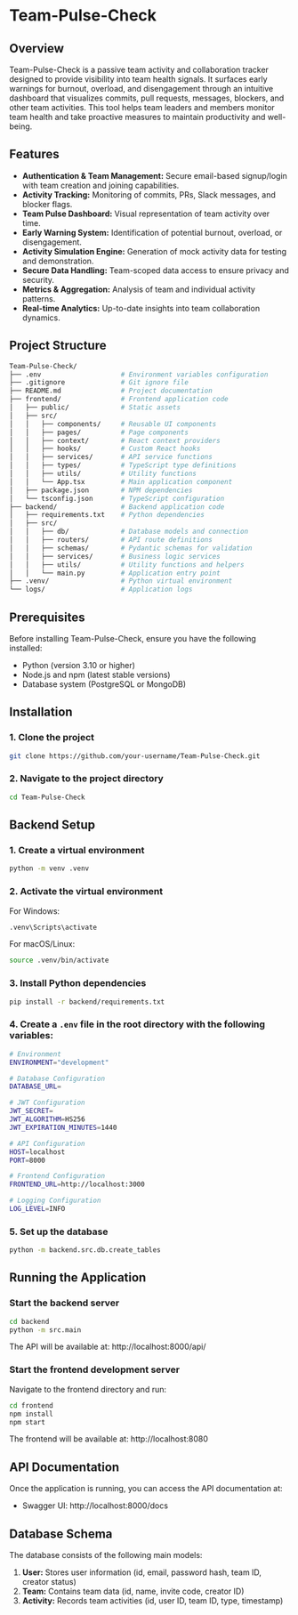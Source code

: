 # Team-Pulse-Check

## Overview

Team-Pulse-Check is a passive team activity and collaboration tracker designed to provide visibility into team health signals. It surfaces early warnings for burnout, overload, and disengagement through an intuitive dashboard that visualizes commits, pull requests, messages, blockers, and other team activities. This tool helps team leaders and members monitor team health and take proactive measures to maintain productivity and well-being.

## Features

- **Authentication & Team Management:** Secure email-based signup/login with team creation and joining capabilities.
- **Activity Tracking:** Monitoring of commits, PRs, Slack messages, and blocker flags.
- **Team Pulse Dashboard:** Visual representation of team activity over time.
- **Early Warning System:** Identification of potential burnout, overload, or disengagement.
- **Activity Simulation Engine:** Generation of mock activity data for testing and demonstration.
- **Secure Data Handling:** Team-scoped data access to ensure privacy and security.
- **Metrics & Aggregation:** Analysis of team and individual activity patterns.
- **Real-time Analytics:** Up-to-date insights into team collaboration dynamics.

## Project Structure

```bash
Team-Pulse-Check/
├── .env                    # Environment variables configuration
├── .gitignore              # Git ignore file
├── README.md               # Project documentation
├── frontend/               # Frontend application code
│   ├── public/             # Static assets
│   ├── src/
│   │   ├── components/     # Reusable UI components
│   │   ├── pages/          # Page components
│   │   ├── context/        # React context providers
│   │   ├── hooks/          # Custom React hooks
│   │   ├── services/       # API service functions
│   │   ├── types/          # TypeScript type definitions
│   │   ├── utils/          # Utility functions
│   │   └── App.tsx         # Main application component
│   ├── package.json        # NPM dependencies
│   └── tsconfig.json       # TypeScript configuration
├── backend/                # Backend application code
│   ├── requirements.txt    # Python dependencies
│   ├── src/
│   │   ├── db/             # Database models and connection
│   │   ├── routers/        # API route definitions
│   │   ├── schemas/        # Pydantic schemas for validation
│   │   ├── services/       # Business logic services
│   │   ├── utils/          # Utility functions and helpers
│   │   └── main.py         # Application entry point
├── .venv/                  # Python virtual environment
└── logs/                   # Application logs
```

## Prerequisites

Before installing Team-Pulse-Check, ensure you have the following installed:

- Python (version 3.10 or higher)
- Node.js and npm (latest stable versions)
- Database system (PostgreSQL or MongoDB)

## Installation

### 1. Clone the project

```bash
git clone https://github.com/your-username/Team-Pulse-Check.git
```

### 2. Navigate to the project directory

```bash
cd Team-Pulse-Check
```

## Backend Setup

### 1. Create a virtual environment

```bash
python -m venv .venv
```

### 2. Activate the virtual environment

For Windows:

```bash
.venv\Scripts\activate
```

For macOS/Linux:

```bash
source .venv/bin/activate
```

### 3. Install Python dependencies

```bash
pip install -r backend/requirements.txt
```

### 4. Create a `.env` file in the root directory with the following variables:

```bash
# Environment
ENVIRONMENT="development"

# Database Configuration
DATABASE_URL=

# JWT Configuration
JWT_SECRET=
JWT_ALGORITHM=HS256
JWT_EXPIRATION_MINUTES=1440

# API Configuration
HOST=localhost
PORT=8000

# Frontend Configuration
FRONTEND_URL=http://localhost:3000

# Logging Configuration
LOG_LEVEL=INFO
```

### 5. Set up the database

```bash
python -m backend.src.db.create_tables
```

## Running the Application

### Start the backend server

```bash
cd backend
python -m src.main
```

The API will be available at: http://localhost:8000/api/

### Start the frontend development server

Navigate to the frontend directory and run:

```bash
cd frontend
npm install
npm start
```

The frontend will be available at: http://localhost:8080

## API Documentation

Once the application is running, you can access the API documentation at:

- Swagger UI: http://localhost:8000/docs

## Database Schema

The database consists of the following main models:

1. **User:** Stores user information (id, email, password hash, team ID, creator status)
2. **Team:** Contains team data (id, name, invite code, creator ID)
3. **Activity:** Records team activities (id, user ID, team ID, type, timestamp)
